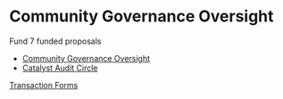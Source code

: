 # Community Governance Oversight

Fund 7 funded proposals

- [Community Governance Oversight](https://cardano.ideascale.com/c/idea/383517)
- [Catalyst Audit Circle](https://cardano.ideascale.com/c/idea/381354)

[Transaction Forms](https://github.com/treasuryguild/Community-Governance-Oversight/issues/new/choose)
